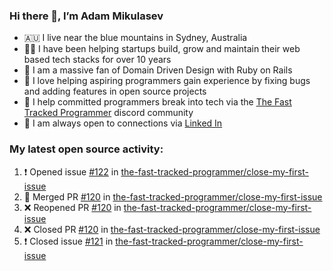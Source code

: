 ### Hi there 👋, I’m Adam Mikulasev

- 🇦🇺 I live near the blue mountains in Sydney, Australia
- 👨‍💻 I have been helping startups build, grow and maintain their web based tech stacks for over 10 years
- 💎 I am a massive fan of Domain Driven Design with Ruby on Rails
- 💞️ I love helping aspiring programmers gain experience by fixing bugs and adding features in open source projects
- 🌱 I help committed programmers break into tech via the [The Fast Tracked Programmer](https://discord.com/invite/VaH6yVGe53) discord community
- 🔗 I am always open to connections via [Linked In](https://www.linkedin.com/in/adam-mikulasev-32690591/)

### My latest open source activity:

<!--START_SECTION:activity-->
1. ❗️ Opened issue [#122](https://github.com/the-fast-tracked-programmer/close-my-first-issue/issues/122) in [the-fast-tracked-programmer/close-my-first-issue](https://github.com/the-fast-tracked-programmer/close-my-first-issue)
2. 🎉 Merged PR [#120](https://github.com/the-fast-tracked-programmer/close-my-first-issue/pull/120) in [the-fast-tracked-programmer/close-my-first-issue](https://github.com/the-fast-tracked-programmer/close-my-first-issue)
3. ❌ Reopened PR [#120](https://github.com/the-fast-tracked-programmer/close-my-first-issue/pull/120) in [the-fast-tracked-programmer/close-my-first-issue](https://github.com/the-fast-tracked-programmer/close-my-first-issue)
4. ❌ Closed PR [#120](https://github.com/the-fast-tracked-programmer/close-my-first-issue/pull/120) in [the-fast-tracked-programmer/close-my-first-issue](https://github.com/the-fast-tracked-programmer/close-my-first-issue)
5. ❗️ Closed issue [#121](https://github.com/the-fast-tracked-programmer/close-my-first-issue/issues/121) in [the-fast-tracked-programmer/close-my-first-issue](https://github.com/the-fast-tracked-programmer/close-my-first-issue)
<!--END_SECTION:activity-->
